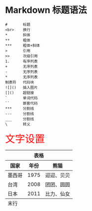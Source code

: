 # Markdown 标题语法
```
#       标题
<br>    换行
*       斜体
**      粗体
***     粗体+斜体
>       引用
>>      次级引用
1.      有序列表
+       无序列表
-       无序列表
*       无序列表
制表符   代码块
![]()   插入图片
[]()    超链接
`       单词代码
``      嵌套代码
***     分割线
---     分割线
___     分割线
\       转义
```

<font color=red size=6 face="">
    文字设置
</font>

<br>

<table>
    <thead>
        <tr>
            <th colspan="3"> 表格 </th>
        </tr>
        <tr>
            <th>国家</th>
            <th>年份</th>
            <th>熊猫</th>
        </tr>
    </thead>
    <tbody>
        <tr>
            <td>墨西哥</td>
            <td>1975</td>
            <td>迎迎、贝贝</td>
        </tr>
        <tr>
            <td>台湾</td>
            <td>2008</td>
            <td>团团、圆圆</td>
        </tr>
        <tr>
            <td>日本</td>
            <td>2011</td>
            <td>比力、仙女</td>
        </tr>
    </tbody>
    <tfoot>
        <td colspan="3">末行</td>
    </tfoot>

</table>





